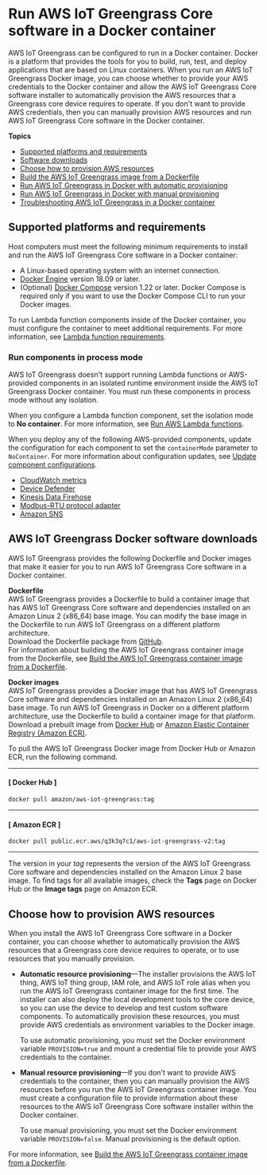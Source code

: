 # Run AWS IoT Greengrass Core software in a Docker container<a name="run-greengrass-docker"></a>

AWS IoT Greengrass can be configured to run in a Docker container\. Docker is a platform that provides the tools for you to build, run, test, and deploy applications that are based on Linux containers\. When you run an AWS IoT Greengrass Docker image, you can choose whether to provide your AWS credentials to the Docker container and allow the AWS IoT Greengrass Core software installer to automatically provision the AWS resources that a Greengrass core device requires to operate\. If you don't want to provide AWS credentials, then you can manually provision AWS resources and run AWS IoT Greengrass Core software in the Docker container\.

**Topics**
+ [Supported platforms and requirements](#greengrass-docker-supported-platforms)
+ [Software downloads](#greengrass-docker-downloads)
+ [Choose how to provision AWS resources](#greengrass-docker-resource-provisioning)
+ [Build the AWS IoT Greengrass image from a Dockerfile](build-greengrass-dockerfile.md)
+ [Run AWS IoT Greengrass in Docker with automatic provisioning](run-greengrass-docker-automatic-provisioning.md)
+ [Run AWS IoT Greengrass in Docker with manual provisioning](run-greengrass-docker-manual-provisioning.md)
+ [Troubleshooting AWS IoT Greengrass in a Docker container](docker-troubleshooting.md)

## Supported platforms and requirements<a name="greengrass-docker-supported-platforms"></a>

Host computers must meet the following minimum requirements to install and run the AWS IoT Greengrass Core software in a Docker container:
+ <a name="docker-host-reqs"></a>A Linux\-based operating system with an internet connection\.
+ <a name="docker-engine-reqs"></a>[Docker Engine](https://docs.docker.com/engine/install/) version 18\.09 or later\.
+ <a name="docker-compose-reqs"></a>\(Optional\) [Docker Compose](https://docs.docker.com/compose/install/) version 1\.22 or later\. Docker Compose is required only if you want to use the Docker Compose CLI to run your Docker images\.

To run Lambda function components inside of the Docker container, you must configure the container to meet additional requirements\. For more information, see [Lambda function requirements](setting-up.md#greengrass-v2-lambda-requirements)\.

### Run components in process mode<a name="docker-container-mode-limitation"></a>

AWS IoT Greengrass doesn't support running Lambda functions or AWS\-provided components in an isolated runtime environment inside the AWS IoT Greengrass Docker container\. You must run these components in process mode without any isolation\.

When you configure a Lambda function component, set the isolation mode to **No container**\. For more information, see [Run AWS Lambda functions](run-lambda-functions.md)\. 

When you deploy any of the following AWS\-provided components, update the configuration for each component to set the `containerMode` parameter to `NoContainer`\. For more information about configuration updates, see [Update component configurations](update-component-configurations.md)\.
+ [CloudWatch metrics](cloudwatch-metrics-component.md)
+ [Device Defender](device-defender-component.md)
+ [Kinesis Data Firehose](kinesis-firehose-component.md)
+ [Modbus\-RTU protocol adapter](modbus-rtu-protocol-adapter-component.md)
+ [Amazon SNS](sns-component.md)

## AWS IoT Greengrass Docker software downloads<a name="greengrass-docker-downloads"></a>

AWS IoT Greengrass provides the following Dockerfile and Docker images that make it easier for you to run AWS IoT Greengrass Core software in a Docker container\. 

**Dockerfile**  
AWS IoT Greengrass provides a Dockerfile to build a container image that has AWS IoT Greengrass Core software and dependencies installed on an Amazon Linux 2 \(x86\_64\) base image\. You can modify the base image in the Dockerfile to run AWS IoT Greengrass on a different platform architecture\.  
Download the Dockerfile package from [GitHub](https://github.com/aws-greengrass/aws-greengrass-docker/releases/)\.  
For information about building the AWS IoT Greengrass container image from the Dockerfile, see [Build the AWS IoT Greengrass container image from a Dockerfile](build-greengrass-dockerfile.md)\.

**Docker images**  
AWS IoT Greengrass provides a Docker image that has AWS IoT Greengrass Core software and dependencies installed on an Amazon Linux 2 \(x86\_64\) base image\. To run AWS IoT Greengrass in Docker on a different platform architecture, use the Dockerfile to build a container image for that platform\.   
Download a prebuilt image from [Docker Hub](https://hub.docker.com/r/amazon/aws-iot-greengrass) or [Amazon Elastic Container Registry \(Amazon ECR\)](https://gallery.ecr.aws/q3k3q7c1/aws-iot-greengrass-v2)\. <a name="pull-greengrass-docker-image"></a>

To pull the AWS IoT Greengrass Docker image from Docker Hub or Amazon ECR, run the following command\.

------
#### [ Docker Hub ]

```
docker pull amazon/aws-iot-greengrass:tag
```

------
#### [ Amazon ECR ]

```
docker pull public.ecr.aws/q3k3q7c1/aws-iot-greengrass-v2:tag
```

------

The version in your *tag* represents the version of the AWS IoT Greengrass Core software and dependencies installed on the Amazon Linux 2 base image\. To find tags for all available images, check the **Tags** page on Docker Hub or the **Image tags** page on Amazon ECR\.

## Choose how to provision AWS resources<a name="greengrass-docker-resource-provisioning"></a>

When you install the AWS IoT Greengrass Core software in a Docker container, you can choose whether to automatically provision the AWS resources that a Greengrass core device requires to operate, or to use resources that you manually provision\.
+ **Automatic resource provisioning**—The installer provisions the AWS IoT thing, AWS IoT thing group, IAM role, and AWS IoT role alias when you run the AWS IoT Greengrass container image for the first time\. The installer can also deploy the local development tools to the core device, so you can use the device to develop and test custom software components\. To automatically provision these resources, you must provide AWS credentials as environment variables to the Docker image\.

  To use automatic provisioning, you must set the Docker environment variable `PROVISION=true` and mount a credential file to provide your AWS credentials to the container\.
+ **Manual resource provisioning**—If you don't want to provide AWS credentials to the container, then you can manually provision the AWS resources before you run the AWS IoT Greengrass container image\. You must create a configuration file to provide information about these resources to the AWS IoT Greengrass Core software installer within the Docker container\.

  To use manual provisioning, you must set the Docker environment variable `PROVISION=false`\. Manual provisioning is the default option\.

For more information, see [Build the AWS IoT Greengrass container image from a Dockerfile](build-greengrass-dockerfile.md)\.